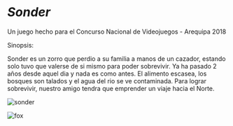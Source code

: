 # _Sonder_
Un juego hecho para el Concurso Nacional de Videojuegos - Arequipa 2018

Sinopsis:

Sonder es un zorro que perdio a su familia a manos de un cazador, estando solo tuvo que valerse de si mismo para poder sobrevivir.
Ya ha pasado 2 años desde aquel dia y nada es como antes. El alimento escasea, los bosques son talados y el agua del rio se ve contaminada.
Para lograr sobrevivir, nuestro amigo tendra que emprender un viaje hacia el Norte.

![sonder](https://user-images.githubusercontent.com/21184536/44635089-ee071500-a966-11e8-9d9f-f4fe13c56458.png)

![fox](https://user-images.githubusercontent.com/21184536/44634844-7932db80-a964-11e8-85ef-2cc8fad41c68.png)
